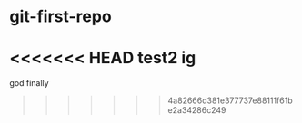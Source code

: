 # git-first-repo
<<<<<<< HEAD
test2 ig
=======
god finally
>>>>>>> 4a82666d381e377737e88111f61be2a34286c249
